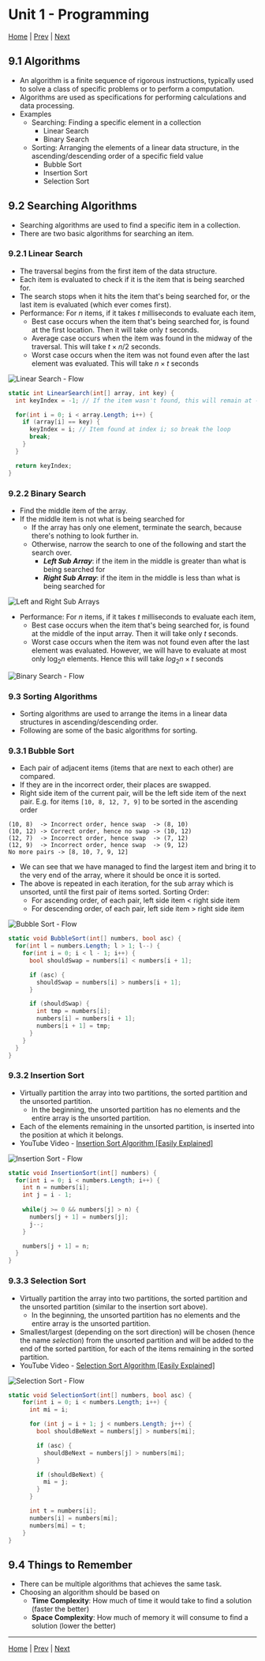 # Unit 1 - Programming 

[Home](README.md) | [Prev](08_DataStructures.md) | [Next](10_AppDev.md)

## 9.1 Algorithms

- An algorithm is a finite sequence of rigorous instructions, typically used to solve a class of specific problems or to perform a computation.
- Algorithms are used as specifications for performing calculations and data processing.
- Examples
	- Searching: Finding a specific element in a collection
		- Linear Search
		- Binary Search
	- Sorting: Arranging the elements of a linear data structure, in the ascending/descending order of a specific field value
		- Bubble Sort
		- Insertion Sort
		- Selection Sort

## 9.2 Searching Algorithms

- Searching algorithms are used to find a specific item in a collection.
- There are two basic algorithms for searching an item.

### 9.2.1 Linear Search

- The traversal begins from the first item of the data structure.
- Each item is evaluated to check if it is the item that is being searched for.
- The search stops when it hits the item that's being searched for, or the last item is evaluated (which ever comes first).
- Performance: For $n$ items, if it takes $t$ milliseconds to evaluate each item,
	- Best case occurs when the item that's being searched for, is found at the first location. Then it will take only $t$ seconds.
	- Average case occurs when the item was found in the midway of the traversal. This will take $t \times n/2$ seconds.
	- Worst case occurs when the item was not found even after the last element was evaluated. This will take $n \times t$ seconds

![Linear Search - Flow](00_Src/linear_search_flow.png "Linear Search - Flow")

```csharp
static int LinearSearch(int[] array, int key) {
  int keyIndex = -1; // If the item wasn't found, this will remain at -1

  for(int i = 0; i < array.Length; i++) {
    if (array[i] == key) {
      keyIndex = i; // Item found at index i; so break the loop
      break;
    }
  }

  return keyIndex;
}
```

### 9.2.2 Binary Search

- Find the middle item of the array.
- If the middle item is not what is being searched for
	- If the array has only one element, terminate the search, because there's nothing to look further in.
	- Otherwise, narrow the search to one of the following and start the search over.
		- ***Left Sub Array***: if the item in the middle is greater than what is being searched for
		- ***Right Sub Array***: if the item in the middle is less than what is being searched for

![Left and Right Sub Arrays](00_Src/left_right_sub_arr.png "Left and Right Sub Arrays")

- Performance: For $n$ items, if it takes $t$ milliseconds to evaluate each item,
	- Best case occurs when the item that's being searched for, is found at the middle of the input array. Then it will take only $t$ seconds.
	- Worst case occurs when the item was not found even after the last element was evaluated. However, we will have to evaluate at most only $\log_2 n$ elements. Hence this will take $log_2 n \times t$ seconds

![Binary Search - Flow](00_Src/bin_search_flow.png "Binary Search - Flow")

### 9.3 Sorting Algorithms

- Sorting algorithms are used to arrange the items in a linear data structures in ascending/descending order.
- Following are some of the basic algorithms for sorting.

### 9.3.1 Bubble Sort

- Each pair of adjacent items (items that are next to each other) are compared.
- If they are in the incorrect order, their places are swapped.
- Right side item of the current pair, will be the left side item of the next pair. E.g. for items `[10, 8, 12, 7, 9]` to be sorted in the ascending order

```
(10, 8)  -> Incorrect order, hence swap  -> (8, 10)
(10, 12) -> Correct order, hence no swap -> (10, 12)
(12, 7)  -> Incorrect order, hence swap  -> (7, 12)
(12, 9)  -> Incorrect order, hence swap  -> (9, 12)
No more pairs -> [8, 10, 7, 9, 12]
```

- We can see that we have managed to find the largest item and bring it to the very end of the array, where it should be once it is sorted.
- The above is repeated in each iteration, for the sub array which is unsorted, until the first pair of items sorted.
Sorting Order:
	- For ascending order, of each pair, left side item < right side item 
	- For descending order, of each pair, left side item > right side item 

![Bubble Sort - Flow](00_Src/bubble_sort_flow.png "Bubble Sort - Flow")

```csharp
static void BubbleSort(int[] numbers, bool asc) {
  for(int l = numbers.Length; l > 1; l--) {
    for(int i = 0; i < l - 1; i++) {
      bool shouldSwap = numbers[i] < numbers[i + 1];

      if (asc) {
        shouldSwap = numbers[i] > numbers[i + 1];
      }

      if (shouldSwap) {
        int tmp = numbers[i];
        numbers[i] = numbers[i + 1];
        numbers[i + 1] = tmp;
      }
    }
  }
}
```

### 9.3.2 Insertion Sort

- Virtually partition the array into two partitions, the sorted partition and the unsorted partition.
	- In the beginning, the unsorted partition has no elements and the entire array is the unsorted partition.
- Each of the elements remaining in the unsorted partition, is inserted into the position at which it belongs.
- YouTube Video - [Insertion Sort Algorithm [Easily Explained]](https://www.youtube.com/watch?v=rnEAv9hAfwA)

![Insertion Sort - Flow](00_Src/insertion_sort_flow.png "Insertion Sort - Flow")

```csharp
static void InsertionSort(int[] numbers) {
  for(int i = 0; i < numbers.Length; i++) {
    int n = numbers[i];
    int j = i - 1;
    
    while(j >= 0 && numbers[j] > n) {
      numbers[j + 1] = numbers[j];
      j--;
    }

    numbers[j + 1] = n;
  }
}
```

### 9.3.3 Selection Sort

- Virtually partition the array into two partitions, the sorted partition and the unsorted partition (similar to the insertion sort above).
	- In the beginning, the unsorted partition has no elements and the entire array is the unsorted partition.
- Smallest/largest (depending on the sort direction) will be chosen (hence the name *selection*) from the unsorted partition and will be added to the end of the sorted partition, for each of the items remaining in the sorted partition.
- YouTube Video - [Selection Sort Algorithm [Easily Explained]](https://www.youtube.com/watch?v=aeFnHjbVWQ4)

![Selection Sort - Flow](00_Src/selection_sort_flow.png "Selection Sort - Flow")

```csharp
static void SelectionSort(int[] numbers, bool asc) {
    for(int i = 0; i < numbers.Length; i++) {
      int mi = i;

      for (int j = i + 1; j < numbers.Length; j++) {
        bool shouldBeNext = numbers[j] > numbers[mi];

        if (asc) {
          shouldBeNext = numbers[j] > numbers[mi];
        }

        if (shouldBeNext) {
          mi = j;
        }
      }

      int t = numbers[i];
      numbers[i] = numbers[mi];
      numbers[mi] = t;
    }
}
```

## 9.4 Things to Remember

- There can be multiple algorithms that achieves the same task.
- Choosing an algorithm should be based on 
	- **Time Complexity**: How much of time it would take to find a solution (faster the better)
	- **Space Complexity**: How much of memory it will consume to find a solution (lower the better)

***
[Home](README.md) | [Prev](08_DataStructures.md) | [Next](10_AppDev.md)